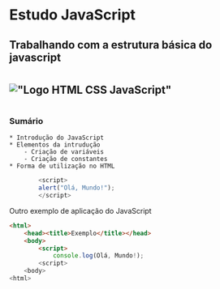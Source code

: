 # Estudo JavaScript

## Trabalhando com a estrutura básica do javascript

#

## !["Logo HTML CSS JavaScript"](https://raw.githubusercontent.com/MatheusHonorato/curso-front-end-marco-bruno/master/html-css-js.png)

#

### Sumário

    * Introdução do JavaScript
    * Elementos da intrudução
        - Criação de variáveis
        - Criação de constantes
    * Forma de utilização no HTML

```JavaScript
        <script>
        alert("Olá, Mundo!");
        </script>


```

Outro exemplo de aplicação do JavaScript

```html
<html>
    <head><title>Exemplo</title></head>
    <body>
        <script>
            console.log(Olá, Mundo!);
        <script>
    <body>
<html>
```
